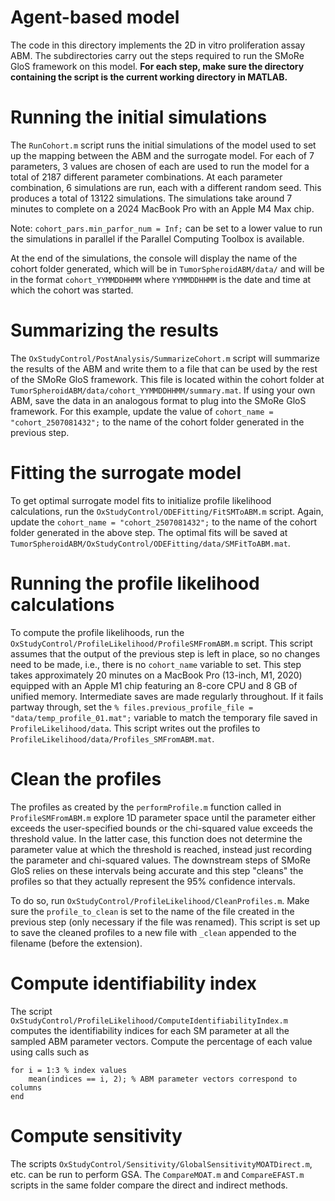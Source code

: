 # Agent-based model
The code in this directory implements the 2D in vitro proliferation assay ABM.
The subdirectories carry out the steps required to run the SMoRe GloS framework on this model.
**For each step, make sure the directory containing the script is the current working directory in MATLAB.**

# Running the initial simulations
The `RunCohort.m` script runs the initial simulations of the model used to set up the mapping between the ABM and the surrogate model.
For each of 7 parameters, 3 values are chosen of each are used to run the model for a total of 2187 different parameter combinations.
At each parameter combination, 6 simulations are run, each with a different random seed.
This produces a total of 13122 simulations.
The simulations take around 7 minutes to complete on a 2024 MacBook Pro with an Apple M4 Max chip.

Note: `cohort_pars.min_parfor_num = Inf;` can be set to a lower value to run the simulations in parallel if the Parallel Computing Toolbox is available.

At the end of the simulations, the console will display the name of the cohort folder generated, which will be in `TumorSpheroidABM/data/` and will be in the format `cohort_YYMMDDHHMM` where `YYMMDDHHMM` is the date and time at which the cohort was started.

# Summarizing the results
The `OxStudyControl/PostAnalysis/SummarizeCohort.m` script will summarize the results of the ABM and write them to a file that can be used by the rest of the SMoRe GloS framework.
This file is located within the cohort folder at `TumorSpheroidABM/data/cohort_YYMMDDHHMM/summary.mat`.
If using your own ABM, save the data in an analogous format to plug into the SMoRe GloS framework.
For this example, update the value of `cohort_name = "cohort_2507081432";` to the name of the cohort folder generated in the previous step.

# Fitting the surrogate model
To get optimal surrogate model fits to initialize profile likelihood calculations, run the `OxStudyControl/ODEFitting/FitSMToABM.m` script.
Again, update the `cohort_name = "cohort_2507081432";` to the name of the cohort folder generated in the above step.
The optimal fits will be saved at `TumorSpheroidABM/OxStudyControl/ODEFitting/data/SMFitToABM.mat`.

# Running the profile likelihood calculations
To compute the profile likelihoods, run the `OxStudyControl/ProfileLikelihood/ProfileSMFromABM.m` script.
This script assumes that the output of the previous step is left in place, so no changes need to be made, i.e., there is no `cohort_name` variable to set.
This step takes approximately 20 minutes on a MacBook Pro (13-inch, M1, 2020) equipped with an Apple M1 chip featuring an 8-core CPU and 8 GB of unified memory.
Intermediate saves are made regularly throughout.
If it fails partway through, set the `% files.previous_profile_file = "data/temp_profile_01.mat";` variable to match the temporary file saved in `ProfileLikelihood/data`.
This script writes out the profiles to `ProfileLikelihood/data/Profiles_SMFromABM.mat`.

# Clean the profiles
The profiles as created by the `performProfile.m` function called in `ProfileSMFromABM.m` explore 1D parameter space until the parameter either exceeds the user-specified bounds or the chi-squared value exceeds the threshold value.
In the latter case, this function does not determine the parameter value at which the threshold is reached, instead just recording the parameter and chi-squared values.
The downstream steps of SMoRe GloS relies on these intervals being accurate and this step "cleans" the profiles so that they actually represent the 95% confidence intervals.

To do so, run `OxStudyControl/ProfileLikelihood/CleanProfiles.m`.
Make sure the `profile_to_clean` is set to the name of the file created in the previous step (only necessary if the file was renamed).
This script is set up to save the cleaned profiles to a new file with `_clean` appended to the filename (before the extension).

# Compute identifiability index
The script `OxStudyControl/ProfileLikelihood/ComputeIdentifiabilityIndex.m` computes the identifiability indices for each SM parameter at all the sampled ABM parameter vectors.
Compute the percentage of each value using calls such as

```
for i = 1:3 % index values
    mean(indices == i, 2); % ABM parameter vectors correspond to columns
end
```

# Compute sensitivity
The scripts `OxStudyControl/Sensitivity/GlobalSensitivityMOATDirect.m`, etc. can be run to perform GSA.
The `CompareMOAT.m` and `CompareEFAST.m` scripts in the same folder compare the direct and indirect methods.